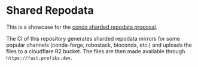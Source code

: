 # Shared Repodata

This is a showcase for the [conda sharded repodata proposal](https://github.com/conda-incubator/ceps/pull/75).

The CI of this repository generates sharded repodata mirrors for some popular channels (conda-forge, robostack, bioconda, etc.) and uploads the files to a cloudflare R2 bucket. The files are then made available through `https://fast.prefiks.dev`.
